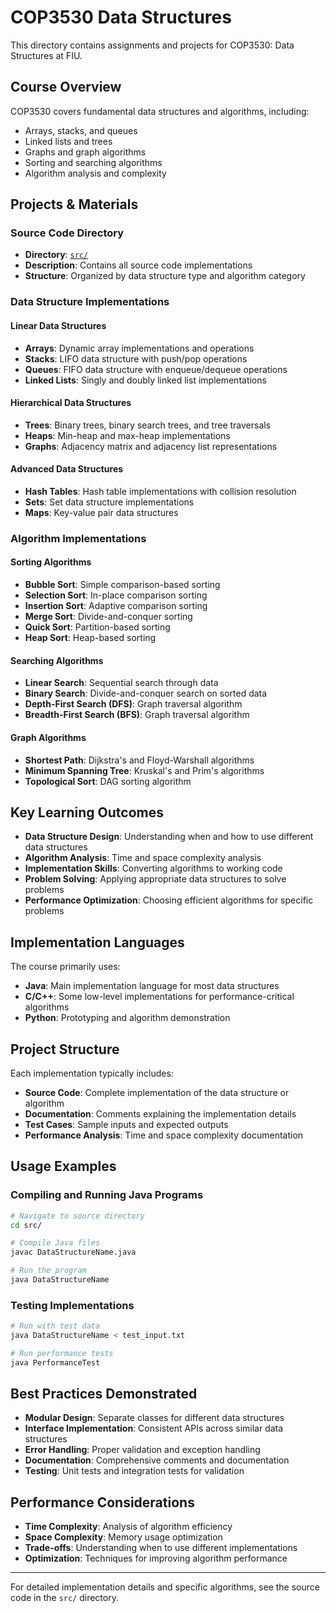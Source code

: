 # COP3530 Data Structures

This directory contains assignments and projects for COP3530: Data Structures at FIU.

## Course Overview

COP3530 covers fundamental data structures and algorithms, including:
- Arrays, stacks, and queues
- Linked lists and trees
- Graphs and graph algorithms
- Sorting and searching algorithms
- Algorithm analysis and complexity

## Projects & Materials

### Source Code Directory
- **Directory**: [`src/`](src/)
- **Description**: Contains all source code implementations
- **Structure**: Organized by data structure type and algorithm category

### Data Structure Implementations

#### Linear Data Structures
- **Arrays**: Dynamic array implementations and operations
- **Stacks**: LIFO data structure with push/pop operations
- **Queues**: FIFO data structure with enqueue/dequeue operations
- **Linked Lists**: Singly and doubly linked list implementations

#### Hierarchical Data Structures
- **Trees**: Binary trees, binary search trees, and tree traversals
- **Heaps**: Min-heap and max-heap implementations
- **Graphs**: Adjacency matrix and adjacency list representations

#### Advanced Data Structures
- **Hash Tables**: Hash table implementations with collision resolution
- **Sets**: Set data structure implementations
- **Maps**: Key-value pair data structures

### Algorithm Implementations

#### Sorting Algorithms
- **Bubble Sort**: Simple comparison-based sorting
- **Selection Sort**: In-place comparison sorting
- **Insertion Sort**: Adaptive comparison sorting
- **Merge Sort**: Divide-and-conquer sorting
- **Quick Sort**: Partition-based sorting
- **Heap Sort**: Heap-based sorting

#### Searching Algorithms
- **Linear Search**: Sequential search through data
- **Binary Search**: Divide-and-conquer search on sorted data
- **Depth-First Search (DFS)**: Graph traversal algorithm
- **Breadth-First Search (BFS)**: Graph traversal algorithm

#### Graph Algorithms
- **Shortest Path**: Dijkstra's and Floyd-Warshall algorithms
- **Minimum Spanning Tree**: Kruskal's and Prim's algorithms
- **Topological Sort**: DAG sorting algorithm

## Key Learning Outcomes

- **Data Structure Design**: Understanding when and how to use different data structures
- **Algorithm Analysis**: Time and space complexity analysis
- **Implementation Skills**: Converting algorithms to working code
- **Problem Solving**: Applying appropriate data structures to solve problems
- **Performance Optimization**: Choosing efficient algorithms for specific problems

## Implementation Languages

The course primarily uses:
- **Java**: Main implementation language for most data structures
- **C/C++**: Some low-level implementations for performance-critical algorithms
- **Python**: Prototyping and algorithm demonstration

## Project Structure

Each implementation typically includes:
- **Source Code**: Complete implementation of the data structure or algorithm
- **Documentation**: Comments explaining the implementation details
- **Test Cases**: Sample inputs and expected outputs
- **Performance Analysis**: Time and space complexity documentation

## Usage Examples

### Compiling and Running Java Programs
```bash
# Navigate to source directory
cd src/

# Compile Java files
javac DataStructureName.java

# Run the program
java DataStructureName
```

### Testing Implementations
```bash
# Run with test data
java DataStructureName < test_input.txt

# Run performance tests
java PerformanceTest
```

## Best Practices Demonstrated

- **Modular Design**: Separate classes for different data structures
- **Interface Implementation**: Consistent APIs across similar data structures
- **Error Handling**: Proper validation and exception handling
- **Documentation**: Comprehensive comments and documentation
- **Testing**: Unit tests and integration tests for validation

## Performance Considerations

- **Time Complexity**: Analysis of algorithm efficiency
- **Space Complexity**: Memory usage optimization
- **Trade-offs**: Understanding when to use different implementations
- **Optimization**: Techniques for improving algorithm performance

---

For detailed implementation details and specific algorithms, see the source code in the `src/` directory. 